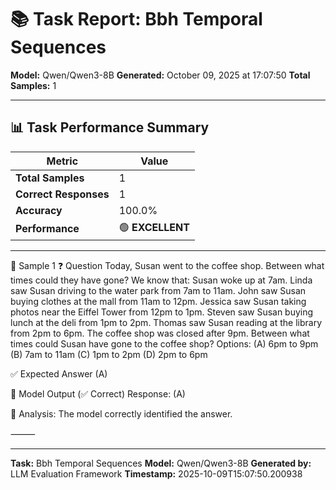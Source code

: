 # 📚 Task Report: Bbh Temporal Sequences

**Model:** Qwen/Qwen3-8B
**Generated:** October 09, 2025 at 17:07:50
**Total Samples:** 1

---

## 📊 Task Performance Summary

| Metric | Value |
| ------ | ----- |
| **Total Samples** | 1 |
| **Correct Responses** | 1 |
| **Accuracy** | 100.0% |
| **Performance** | 🟢 **EXCELLENT** |

---

📝 Sample 1
❓ Question
Today, Susan went to the coffee shop. Between what times could they have gone?
We know that:
Susan woke up at 7am.
Linda saw Susan driving to the water park from 7am to 11am.
John saw Susan buying clothes at the mall from 11am to 12pm.
Jessica saw Susan taking photos near the Eiffel Tower from 12pm to 1pm.
Steven saw Susan buying lunch at the deli from 1pm to 2pm.
Thomas saw Susan reading at the library from 2pm to 6pm.
The coffee shop was closed after 9pm.
Between what times could Susan have gone to the coffee shop?
Options:
(A) 6pm to 9pm
(B) 7am to 11am
(C) 1pm to 2pm
(D) 2pm to 6pm

✅ Expected Answer
(A)

🤖 Model Output (✅ Correct)
Response: (A)

💬 Analysis:
The model correctly identified the answer.

⸻

---

**Task:** Bbh Temporal Sequences
**Model:** Qwen/Qwen3-8B
**Generated by:** LLM Evaluation Framework
**Timestamp:** 2025-10-09T15:07:50.200938